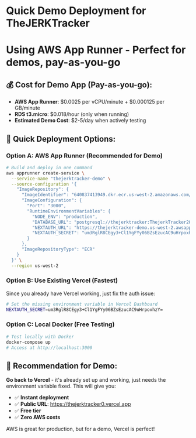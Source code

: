 # Quick Demo Deployment for TheJERKTracker
# Using AWS App Runner - Perfect for demos, pay-as-you-go

## 💰 Cost for Demo App (Pay-as-you-go):
- **AWS App Runner**: $0.0025 per vCPU/minute + $0.000125 per GB/minute
- **RDS t3.micro**: $0.018/hour (only when running)
- **Estimated Demo Cost**: $2-5/day when actively testing

## 🚀 Quick Deployment Options:

### Option A: AWS App Runner (Recommended for Demo)
```bash
# Build and deploy in one command
aws apprunner create-service \
  --service-name "thejerktracker-demo" \
  --source-configuration '{
    "ImageRepository": {
      "ImageIdentifier": "640837413949.dkr.ecr.us-west-2.amazonaws.com/thejerktracker:latest",
      "ImageConfiguration": {
        "Port": "3000",
        "RuntimeEnvironmentVariables": {
          "NODE_ENV": "production",
          "DATABASE_URL": "postgresql://thejerktracker:ThejerkTracker2025!@thejerktracker-db.cb6i4a0qipsz.us-west-2.rds.amazonaws.com:5432/postgres",
          "NEXTAUTH_URL": "https://thejerktracker-demo.us-west-2.awsapprunner.com",
          "NEXTAUTH_SECRET": "um3RglR8CEgy3+Cl1YgFYy06BZsEzucAC9uHrpoxhzY="
        }
      },
      "ImageRepositoryType": "ECR"
    }
  }' \
  --region us-west-2
```

### Option B: Use Existing Vercel (Fastest)
Since you already have Vercel working, just fix the auth issue:
```bash
# Set the missing environment variable in Vercel Dashboard
NEXTAUTH_SECRET=um3RglR8CEgy3+Cl1YgFYy06BZsEzucAC9uHrpoxhzY=
```

### Option C: Local Docker (Free Testing)
```bash
# Test locally with Docker
docker-compose up
# Access at http://localhost:3000
```

## 🎯 Recommendation for Demo:

**Go back to Vercel** - it's already set up and working, just needs the environment variable fixed. This will give you:
- ✅ **Instant deployment**
- ✅ **Public URL**: https://thejerktracker0.vercel.app
- ✅ **Free tier**
- ✅ **Zero AWS costs**

AWS is great for production, but for a demo, Vercel is perfect!